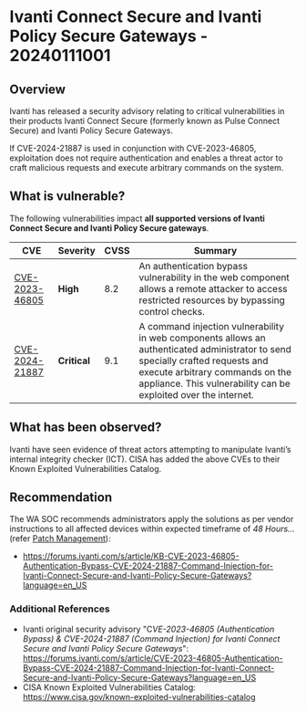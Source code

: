 # Ivanti Connect Secure and Ivanti Policy Secure Gateways - 20240111001

## Overview

Ivanti has released a security advisory relating to critical vulnerabilities in their products Ivanti Connect Secure (formerly known as Pulse Connect Secure) and Ivanti Policy Secure Gateways.

If CVE-2024-21887 is used in conjunction with CVE-2023-46805, exploitation does not require authentication and enables a threat actor to craft malicious requests and execute arbitrary commands on the system.

## What is vulnerable?

The following vulnerabilities impact **all supported versions of Ivanti Connect Secure and Ivanti Policy Secure gateways**.

| CVE                                                                   | Severity     | CVSS | Summary                                                                                                                                                                                                                              |
| --------------------------------------------------------------------- | ------------ | ---- | ------------------------------------------------------------------------------------------------------------------------------------------------------------------------------------------------------------------------------------ |
| [CVE-2023-46805](https://www.cve.org/CVERecord?id=CVE-2023-46805)     | **High**     | 8.2  | An authentication bypass vulnerability in the web component allows a remote attacker to access restricted resources by bypassing control checks.                                                                                     |
| [CVE-2024-21887](<(https://www.cve.org/CVERecord?id=CVE-2024-21887)>) | **Critical** | 9.1  | A command injection vulnerability in web components allows an authenticated administrator to send specially crafted requests and execute arbitrary commands on the appliance. This vulnerability can be exploited over the internet. |

## What has been observed?

Ivanti have seen evidence of threat actors attempting to manipulate Ivanti’s internal integrity checker (ICT). CISA has added the above CVEs to their Known Exploited Vulnerabilities Catalog.

## Recommendation

The WA SOC recommends administrators apply the solutions as per vendor instructions to all affected devices within expected timeframe of *48 Hours...* (refer [Patch Management](../guidelines/patch-management.md)):

- <https://forums.ivanti.com/s/article/KB-CVE-2023-46805-Authentication-Bypass-CVE-2024-21887-Command-Injection-for-Ivanti-Connect-Secure-and-Ivanti-Policy-Secure-Gateways?language=en_US>

### Additional References

- Ivanti original security advisory "C*VE-2023-46805 (Authentication Bypass) & CVE-2024-21887 (Command Injection) for Ivanti Connect Secure and Ivanti Policy Secure Gateways*": <https://forums.ivanti.com/s/article/CVE-2023-46805-Authentication-Bypass-CVE-2024-21887-Command-Injection-for-Ivanti-Connect-Secure-and-Ivanti-Policy-Secure-Gateways?language=en_US>
- CISA Known Exploited Vulnerabilities Catalog: <https://www.cisa.gov/known-exploited-vulnerabilities-catalog>
